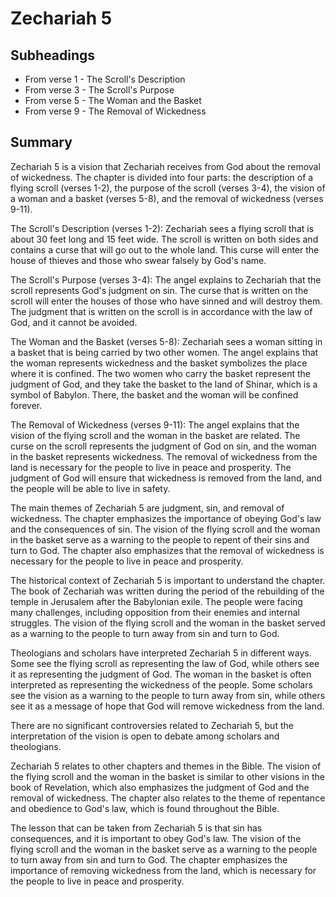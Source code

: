 # Zechariah 5

## Subheadings

* From verse 1 - The Scroll's Description
* From verse 3 - The Scroll's Purpose
* From verse 5 - The Woman and the Basket
* From verse 9 - The Removal of Wickedness

## Summary

Zechariah 5 is a vision that Zechariah receives from God about the removal of wickedness. The chapter is divided into four parts: the description of a flying scroll (verses 1-2), the purpose of the scroll (verses 3-4), the vision of a woman and a basket (verses 5-8), and the removal of wickedness (verses 9-11).

The Scroll's Description (verses 1-2): Zechariah sees a flying scroll that is about 30 feet long and 15 feet wide. The scroll is written on both sides and contains a curse that will go out to the whole land. This curse will enter the house of thieves and those who swear falsely by God's name.

The Scroll's Purpose (verses 3-4): The angel explains to Zechariah that the scroll represents God's judgment on sin. The curse that is written on the scroll will enter the houses of those who have sinned and will destroy them. The judgment that is written on the scroll is in accordance with the law of God, and it cannot be avoided.

The Woman and the Basket (verses 5-8): Zechariah sees a woman sitting in a basket that is being carried by two other women. The angel explains that the woman represents wickedness and the basket symbolizes the place where it is confined. The two women who carry the basket represent the judgment of God, and they take the basket to the land of Shinar, which is a symbol of Babylon. There, the basket and the woman will be confined forever.

The Removal of Wickedness (verses 9-11): The angel explains that the vision of the flying scroll and the woman in the basket are related. The curse on the scroll represents the judgment of God on sin, and the woman in the basket represents wickedness. The removal of wickedness from the land is necessary for the people to live in peace and prosperity. The judgment of God will ensure that wickedness is removed from the land, and the people will be able to live in safety.

The main themes of Zechariah 5 are judgment, sin, and removal of wickedness. The chapter emphasizes the importance of obeying God's law and the consequences of sin. The vision of the flying scroll and the woman in the basket serve as a warning to the people to repent of their sins and turn to God. The chapter also emphasizes that the removal of wickedness is necessary for the people to live in peace and prosperity.

The historical context of Zechariah 5 is important to understand the chapter. The book of Zechariah was written during the period of the rebuilding of the temple in Jerusalem after the Babylonian exile. The people were facing many challenges, including opposition from their enemies and internal struggles. The vision of the flying scroll and the woman in the basket served as a warning to the people to turn away from sin and turn to God.

Theologians and scholars have interpreted Zechariah 5 in different ways. Some see the flying scroll as representing the law of God, while others see it as representing the judgment of God. The woman in the basket is often interpreted as representing the wickedness of the people. Some scholars see the vision as a warning to the people to turn away from sin, while others see it as a message of hope that God will remove wickedness from the land.

There are no significant controversies related to Zechariah 5, but the interpretation of the vision is open to debate among scholars and theologians.

Zechariah 5 relates to other chapters and themes in the Bible. The vision of the flying scroll and the woman in the basket is similar to other visions in the book of Revelation, which also emphasizes the judgment of God and the removal of wickedness. The chapter also relates to the theme of repentance and obedience to God's law, which is found throughout the Bible.

The lesson that can be taken from Zechariah 5 is that sin has consequences, and it is important to obey God's law. The vision of the flying scroll and the woman in the basket serve as a warning to the people to turn away from sin and turn to God. The chapter emphasizes the importance of removing wickedness from the land, which is necessary for the people to live in peace and prosperity.
